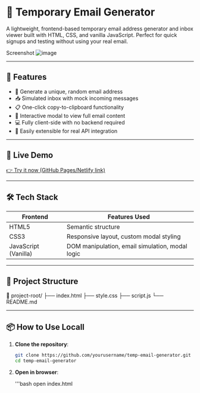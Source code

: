 # 📨 Temporary Email Generator

A lightweight, frontend-based temporary email address generator and inbox viewer built with HTML, CSS, and vanilla JavaScript. Perfect for quick signups and testing without using your real email.

Screenshot
![image](https://github.com/user-attachments/assets/51373632-202b-4dd2-b0c1-338162c0ebf1)

<!-- Add a screenshot of the UI and update this path -->

---

## 🔧 Features

- 🔐 Generate a unique, random email address
- 📥 Simulated inbox with mock incoming messages
- 📋 One-click copy-to-clipboard functionality
- 📨 Interactive modal to view full email content
- 💻 Fully client-side with no backend required
- 🧪 Easily extensible for real API integration

---

## 🚀 Live Demo

[👉 Try it now (GitHub Pages/Netlify link)](https://mosesfdo.github.io/TempMail/)

---

## 🛠️ Tech Stack

| Frontend | Features Used |
|----------|----------------|
| HTML5    | Semantic structure |
| CSS3     | Responsive layout, custom modal styling |
| JavaScript (Vanilla) | DOM manipulation, email simulation, modal logic |

---

## 📂 Project Structure
📁 project-root/
├── index.html
├── style.css
├── script.js
└── README.md

---

## 📦 How to Use Locall

1. **Clone the repository**:
   ```bash
   git clone https://github.com/yourusername/temp-email-generator.git
   cd temp-email-generator
2. **Open in browser**:
   
   '''bash
   open index.html
